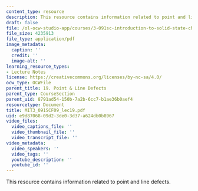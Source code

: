 ```yaml
---
content_type: resource
description: This resource contains information related to point and line defects.
draft: false
file: /ol-ocw-studio-app/courses/3-091sc-introduction-to-solid-state-chemistry-fall-2010/e9d8706809d23de03d37a624db0b8967_MIT3_091SCF09_lec19.pdf
file_size: 4235913
file_type: application/pdf
image_metadata:
  caption: ''
  credit: ''
  image-alt: ''
learning_resource_types:
- Lecture Notes
license: https://creativecommons.org/licenses/by-nc-sa/4.0/
ocw_type: OCWFile
parent_title: 19. Point & Line Defects
parent_type: CourseSection
parent_uid: 8791ad54-150b-7a2b-6cc7-b1ae36b0aef4
resourcetype: Document
title: MIT3_091SCF09_lec19.pdf
uid: e9d87068-09d2-3de0-3d37-a624db0b8967
video_files:
  video_captions_file: ''
  video_thumbnail_file: ''
  video_transcript_file: ''
video_metadata:
  video_speakers: ''
  video_tags: ''
  youtube_description: ''
  youtube_id: ''
---
```

This resource contains information related to point and line defects.